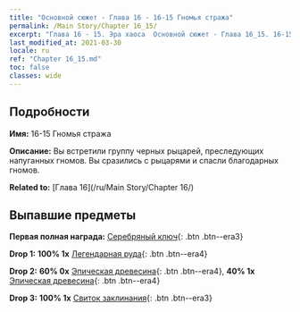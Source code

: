 ```yaml
---
title: "Основной сюжет - Глава 16 - 16-15 Гномья стража"
permalink: /Main Story/Chapter 16_15/
excerpt: "Глава 16 - 15. Эра хаоса  Основной сюжет - Глава 16_15. 16-15 Гномья стража"
last_modified_at: 2021-03-30
locale: ru
ref: "Chapter 16_15.md"
toc: false
classes: wide
---
```


## Подробности

 **Имя:** 16-15 Гномья стража

 **Описание:** Вы встретили группу черных рыцарей, преследующих напуганных гномов. Вы сразились с рыцарями и спасли благодарных гномов.

 **Related to:** [Глава 16](/ru/Main Story/Chapter 16/)

## Выпавшие предметы

 **Первая полная награда:** [Серебряный ключ](/ru/Items/con_693/){: .btn .btn--era3}

 **Drop 1:** **100% 1x** [Легендарная руда](/ru/Items/mat_54/){: .btn .btn--era4}

 **Drop 2:** **60% 0x** [Эпическая древесина](/ru/Items/mat_48/){: .btn .btn--era4}, **40% 1x** [Эпическая древесина](/ru/Items/mat_48/){: .btn .btn--era4}

 **Drop 3:** **100% 1x** [Свиток заклинания](/ru/Items/con_694/){: .btn .btn--era3}

